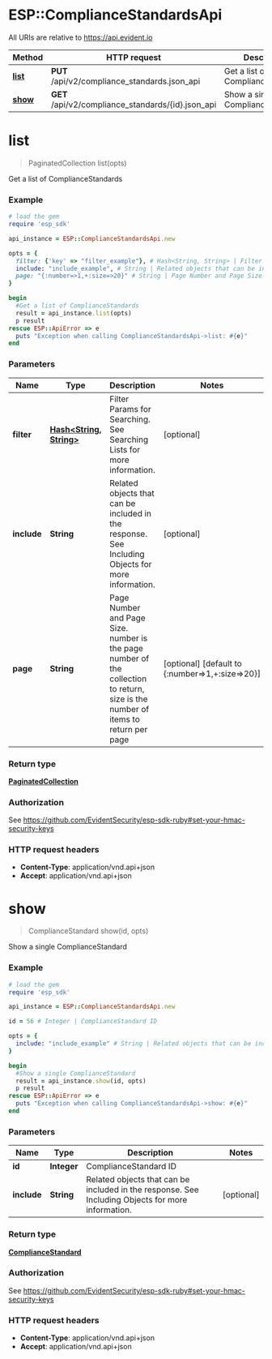 # ESP::ComplianceStandardsApi

All URIs are relative to https://api.evident.io

Method | HTTP request | Description
------------- | ------------- | -------------
[**list**](ComplianceStandardsApi.md#list) | **PUT** /api/v2/compliance_standards.json_api | Get a list of ComplianceStandards
[**show**](ComplianceStandardsApi.md#show) | **GET** /api/v2/compliance_standards/{id}.json_api | Show a single ComplianceStandard


# **list**
> PaginatedCollection list(opts)

Get a list of ComplianceStandards

### Example
```ruby
# load the gem
require 'esp_sdk'

api_instance = ESP::ComplianceStandardsApi.new

opts = { 
  filter: {'key' => "filter_example"}, # Hash<String, String> | Filter Params for Searching.  See Searching Lists for more information.
  include: "include_example", # String | Related objects that can be included in the response.  See Including Objects for more information.
  page: "{:number=>1,+:size=>20}" # String | Page Number and Page Size.  number is the page number of the collection to return, size is the number of items to return per page
}

begin
  #Get a list of ComplianceStandards
  result = api_instance.list(opts)
  p result
rescue ESP::ApiError => e
  puts "Exception when calling ComplianceStandardsApi->list: #{e}"
end
```

### Parameters

Name | Type | Description  | Notes
------------- | ------------- | ------------- | -------------
 **filter** | [**Hash&lt;String, String&gt;**](String.md)| Filter Params for Searching.  See Searching Lists for more information. | [optional] 
 **include** | **String**| Related objects that can be included in the response.  See Including Objects for more information. | [optional] 
 **page** | **String**| Page Number and Page Size.  number is the page number of the collection to return, size is the number of items to return per page | [optional] [default to {:number&#x3D;&gt;1,+:size&#x3D;&gt;20}]

### Return type

[**PaginatedCollection**](PaginatedCollection.md)

### Authorization

See https://github.com/EvidentSecurity/esp-sdk-ruby#set-your-hmac-security-keys

### HTTP request headers

 - **Content-Type**: application/vnd.api+json
 - **Accept**: application/vnd.api+json



# **show**
> ComplianceStandard show(id, opts)

Show a single ComplianceStandard

### Example
```ruby
# load the gem
require 'esp_sdk'

api_instance = ESP::ComplianceStandardsApi.new

id = 56 # Integer | ComplianceStandard ID

opts = { 
  include: "include_example" # String | Related objects that can be included in the response.  See Including Objects for more information.
}

begin
  #Show a single ComplianceStandard
  result = api_instance.show(id, opts)
  p result
rescue ESP::ApiError => e
  puts "Exception when calling ComplianceStandardsApi->show: #{e}"
end
```

### Parameters

Name | Type | Description  | Notes
------------- | ------------- | ------------- | -------------
 **id** | **Integer**| ComplianceStandard ID | 
 **include** | **String**| Related objects that can be included in the response.  See Including Objects for more information. | [optional] 

### Return type

[**ComplianceStandard**](ComplianceStandard.md)

### Authorization

See https://github.com/EvidentSecurity/esp-sdk-ruby#set-your-hmac-security-keys

### HTTP request headers

 - **Content-Type**: application/vnd.api+json
 - **Accept**: application/vnd.api+json



